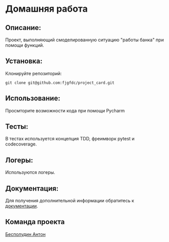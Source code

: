 # Домашняя работа 

## Описание:

Проект, выполняющий смоделированную ситуацию "работы банка" при помощи функций.

## Установка:

Клонируйте репозиторий:
```
git clone git@github.com:fjgfdc/project_card.git
```
## Использование:

Просмторите возможности кода при помощи Pycharm 

## Тесты:

В тестах используется концепция TDD, фреимворк pytest и codecoverage.

## Логеры:

Используются логеры.

## Документация:

Для получения дополнительной информации обратитесь к [документации](docs/README.md).

## Команда проекта

[Бесполудин Антон](a_bespoludin@inbox.ru) 